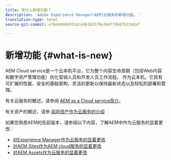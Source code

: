 ```yaml
---
title: 有什么新增功能？
description: 'Adobe Experience Manager(AEM)云服务的新增功能。 '
translation-type: tm+mt
source-git-commit: e76de9b84931dced6383570e384ffdb6fb334daf

---
```



# 新增功能 {#what-is-new}

<!-- For the pre-release of Adobe Experience Manager (AEM) as a Cloud Service everything is new. -->

AEM Cloud service是一个云本机平台，它为整个内容生命周期（包括Web内容和数字资产管理功能）优化营销人员和开发人员工作流程。 作为云本机，它具有可扩展的性能、安全的基础架构、灵活的更新以保持最新状态以及轻松的部署和管理。

有关云服务的概述，请参阅 [AEM as a Cloud service简介](/help/overview/introduction.md)。

<!-- Please link to introduction or what's new of Sites. -->

有关资产的概述，请参 [阅将资产作为云服务的介绍](/help/assets/overview.md)

如果您熟悉AEM的先前版本，请参阅以下内容，了解AEM中作为云服务的显着更改：

* [对Experience Manager作为云服务的显着更改](/help/release-notes/aem-cloud-changes.md)
* [对AEM Sites作为AEM cloud服务的显着更改](/help/sites-cloud/sites-cloud-changes.md)
* [对AEM Assets作为云服务的显着更改](/help/assets/assets-cloud-changes.md)
